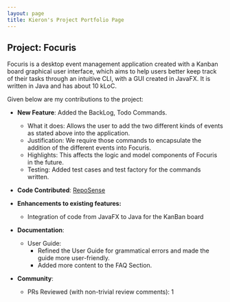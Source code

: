 ```yaml
---
layout: page
title: Kieron's Project Portfolio Page
---
```


## Project: Focuris

Focuris is a desktop event management application created with a Kanban board graphical user interface, which aims to help users better keep track of their tasks through an intuitive CLI, with a GUI created in JavaFX. It is written in Java and has about 10 kLoC.

Given below are my contributions to the project:

- **New Feature**: Added the BackLog, Todo Commands.

  - What it does: Allows the user to add the two different kinds of events as stated above into the application.
  - Justification: We require those commands to encapsulate the addition of the different events into Focuris.
  - Highlights: This affects the logic and model components of Focuris in the future.
  - Testing: Added test cases and test factory for the commands written.

- **Code Contributed**: [RepoSense](https://nus-cs2103-ay2021s2.github.io/tp-dashboard/?search=kieron&sort=groupTitle&sortWithin=title&since=2021-02-19&timeframe=commit&mergegroup=&groupSelect=groupByRepos&breakdown=false&tabOpen=true&tabType=zoom&zA=kieron560&zR=AY2021S2-CS2103T-W15-4%2Ftp%5Bmaster%5D&zACS=105&zS=2021-02-19&zFS=kieron&zU=2021-04-09&zMG=undefined&zFTF=commit&zFGS=groupByRepos&zFR=false)

- **Enhancements to existing features:**

  - Integration of code from JavaFX to Java for the KanBan board

- **Documentation**:

  - User Guide:
    - Refined the User Guide for grammatical errors and made the guide more user-friendly.
    - Added more content to the FAQ Section.

- **Community**:
  - PRs Reviewed (with non-trivial review comments): 1